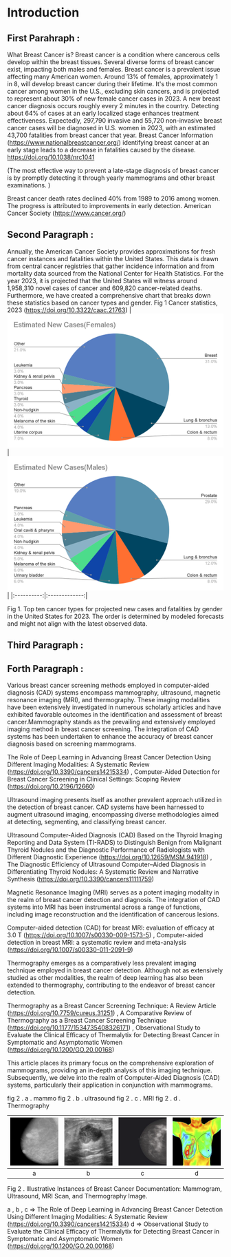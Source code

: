 # Introduction

## First Parahraph :
What Breast Cancer is? Breast cancer is a condition where cancerous cells develop within the breast tissues. Several diverse forms of breast cancer exist, impacting both males and females. Breast cancer is a prevalent issue affecting many American women. Around 13% of females, approximately 1 in 8, will develop breast cancer during their lifetime. It's the most common cancer among women in the U.S., excluding skin cancers, and is projected to represent about 30% of new female cancer cases in 2023. A new breast cancer diagnosis occurs roughly every 2 minutes in the country. Detecting about 64% of cases at an early localized stage enhances treatment effectiveness. Expectedly, 297,790 invasive and 55,720 non-invasive breast cancer cases will be diagnosed in U.S. women in 2023, with an estimated 43,700 fatalities from breast cancer that year.
Breast Cancer Information (https://www.nationalbreastcancer.org/)
identifying breast cancer at an early stage leads to a decrease in fatalities caused by the disease.
https://doi.org/10.1038/nrc1041

(The most effective way to prevent a late-stage diagnosis of breast cancer is by promptly detecting it through yearly mammograms and other breast examinations. )

Breast cancer death rates declined 40% from 1989 to 2016 among women. The progress is attributed to improvements in early detection.
American Cancer Society (https://www.cancer.org/)

## Second Paragraph :
Annually, the American Cancer Society provides approximations for fresh cancer instances and fatalities within the United States. This data is drawn from central cancer registries that gather incidence information and from mortality data sourced from the National Center for Health Statistics. For the year 2023, it is projected that the United States will witness around 1,958,310 novel cases of cancer and 609,820 cancer-related deaths. Furthermore, we have created a comprehensive chart that breaks down these statistics based on cancer types and gender. Fig 1
Cancer statistics, 2023 (https://doi.org/10.3322/caac.21763)
| ![alt text](https://github.com/mnn59/review-essay/blob/main/main-paper-sections/female.png)  |  ![alt text](https://github.com/mnn59/review-essay/blob/main/main-paper-sections/males.png) |
|:----------:|:-------------:|


Fig 1. Top ten cancer types for projected new cases and fatalities by gender in the United States for 2023. The order is determined by modeled forecasts and might not align with the latest observed data.

## Third Paragraph :


## Forth Paragraph : 
Various breast cancer screening methods employed in computer-aided diagnosis (CAD) systems encompass mammography, ultrasound, magnetic resonance imaging (MRI), and thermography. These imaging modalities have been extensively investigated in numerous scholarly articles and have exhibited favorable outcomes in the identification and assessment of breast cancer.Mammography stands as the prevailing and extensively employed imaging method in breast cancer screening. The integration of CAD systems has been undertaken to enhance the accuracy of breast cancer diagnosis based on screening mammograms.


The Role of Deep Learning in Advancing Breast Cancer Detection Using Different Imaging Modalities: A Systematic Review (https://doi.org/10.3390/cancers14215334) , Computer-Aided Detection for Breast Cancer Screening in Clinical Settings: Scoping Review (https://doi.org/10.2196/12660)

Ultrasound imaging presents itself as another prevalent approach utilized in the detection of breast cancer. CAD systems have been harnessed to augment ultrasound imaging, encompassing diverse methodologies aimed at detecting, segmenting, and classifying breast cancer.

Ultrasound Computer-Aided Diagnosis (CAD) Based on the Thyroid Imaging Reporting and Data System (TI-RADS) to Distinguish Benign from Malignant Thyroid Nodules and the Diagnostic Performance of Radiologists with Different Diagnostic Experience (https://doi.org/10.12659/MSM.941918) , The Diagnostic Efficiency of Ultrasound Computer–Aided Diagnosis in Differentiating Thyroid Nodules: A Systematic Review and Narrative Synthesis (https://doi.org/10.3390/cancers11111759)

Magnetic Resonance Imaging (MRI) serves as a potent imaging modality in the realm of breast cancer detection and diagnosis. The integration of CAD systems into MRI has been instrumental across a range of functions, including image reconstruction and the identification of cancerous lesions.

Computer-aided detection (CAD) for breast MRI: evaluation of efficacy at 3.0 T (https://doi.org/10.1007/s00330-009-1573-5) , Computer-aided detection in breast MRI: a systematic review and meta-analysis (https://doi.org/10.1007/s00330-011-2091-9)

Thermography emerges as a comparatively less prevalent imaging technique employed in breast cancer detection. Although not as extensively studied as other modalities, the realm of deep learning has also been extended to thermography, contributing to the endeavor of breast cancer detection.

Thermography as a Breast Cancer Screening Technique: A Review Article (https://doi.org/10.7759/cureus.31251) , A Comparative Review of Thermography as a Breast Cancer Screening Technique (https://doi.org/10.1177/1534735408326171) , Observational Study to Evaluate the Clinical Efficacy of Thermalytix for Detecting Breast Cancer in Symptomatic and Asymptomatic Women (https://doi.org/10.1200/GO.20.00168)

This article places its primary focus on the comprehensive exploration of mammograms, providing an in-depth analysis of this imaging technique. Subsequently, we delve into the realm of Computer-Aided Diagnosis (CAD) systems, particularly their application in conjunction with mammograms.

fig 2 . a . mammo
fig 2 . b . ultrasound
fig 2 . c . MRI
fig 2 . d . Thermography

| ![alt text](https://github.com/mnn59/review-essay/blob/main/main-paper-sections/Images/Mam.png)  |  ![alt text](https://github.com/mnn59/review-essay/blob/main/main-paper-sections/Images/Ult.png) | ![alt text](https://github.com/mnn59/review-essay/blob/main/main-paper-sections/Images/mri.png)  |  ![alt text](https://github.com/mnn59/review-essay/blob/main/main-paper-sections/Images/th.png) |
|:-------------:|:-------------:|:-------------:|:-------------:|
|a|b|c|d|

Fig 2 . Illustrative Instances of Breast Cancer Documentation: Mammogram, Ultrasound, MRI Scan, and Thermography Image.

a , b , c => The Role of Deep Learning in Advancing Breast Cancer Detection Using Different Imaging Modalities: A Systematic Review (https://doi.org/10.3390/cancers14215334)
d => Observational Study to Evaluate the Clinical Efficacy of Thermalytix for Detecting Breast Cancer in Symptomatic and Asymptomatic Women (https://doi.org/10.1200/GO.20.00168)


